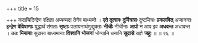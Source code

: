 +++
title = 15

+++
कदाचिदिन्द्रेण रक्षिता अप्यन्यदा तेनैव बाध्यन्ते । **एते** **तृत्सवः** **दुर्मित्रासः** दुष्टमित्राः **प्रकलवित्** अजानन्तः  **इन्द्रेण** **वेविषाणाः** युद्धार्थं संगताः **सृष्टाः** पलायनार्थमुद्युक्ताः **नीचीः**  नीचीनाः **आपो** **न** आप इव **अधवन्त** अधावन्त । ततः **मिमानाः** सुदासा बाध्यमानाः **विश्वानि** **भोजना** भोग्यानि धनानि **सुदासे** राज्ञे **जहुः** ॥ ॥ २६ ॥